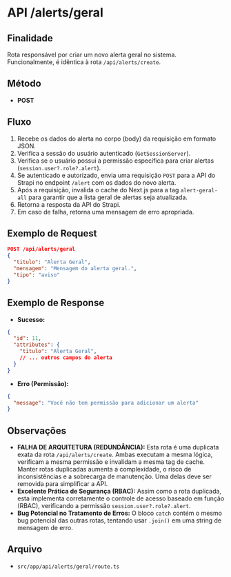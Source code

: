 # API /alerts/geral

## Finalidade
Rota responsável por criar um novo alerta geral no sistema. Funcionalmente, é idêntica à rota `/api/alerts/create`.

## Método
- **POST**

## Fluxo
1.  Recebe os dados do alerta no corpo (body) da requisição em formato JSON.
2.  Verifica a sessão do usuário autenticado (`GetSessionServer`).
3.  Verifica se o usuário possui a permissão específica para criar alertas (`session.user?.role?.alert`).
4.  Se autenticado e autorizado, envia uma requisição `POST` para a API do Strapi no endpoint `/alert` com os dados do novo alerta.
5.  Após a requisição, invalida o cache do Next.js para a tag `alert-geral-all` para garantir que a lista geral de alertas seja atualizada.
6.  Retorna a resposta da API do Strapi.
7.  Em caso de falha, retorna uma mensagem de erro apropriada.

## Exemplo de Request
```json
POST /api/alerts/geral
{
  "titulo": "Alerta Geral",
  "mensagem": "Mensagem do alerta geral.",
  "tipo": "aviso"
}
```

## Exemplo de Response
- **Sucesso:**
```json
{
  "id": 11,
  "attributes": {
    "titulo": "Alerta Geral",
    // ... outros campos do alerta
  }
}
```
- **Erro (Permissão):**
```json
{
  "message": "Você não tem permissão para adicionar um alerta"
}
```

## Observações
- **FALHA DE ARQUITETURA (REDUNDÂNCIA):** Esta rota é uma duplicata exata da rota `/api/alerts/create`. Ambas executam a mesma lógica, verificam a mesma permissão e invalidam a mesma tag de cache. Manter rotas duplicadas aumenta a complexidade, o risco de inconsistências e a sobrecarga de manutenção. Uma delas deve ser removida para simplificar a API.
- **Excelente Prática de Segurança (RBAC):** Assim como a rota duplicada, esta implementa corretamente o controle de acesso baseado em função (RBAC), verificando a permissão `session.user?.role?.alert`.
- **Bug Potencial no Tratamento de Erros:** O bloco `catch` contém o mesmo bug potencial das outras rotas, tentando usar `.join()` em uma string de mensagem de erro.

## Arquivo
- `src/app/api/alerts/geral/route.ts`
